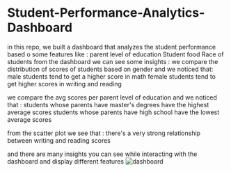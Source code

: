 # Student-Performance-Analytics-Dashboard
in this repo, we built a dashboard that analyzes the student performance based o some features like :
parent level of education 
Student food 
Race of students 
from the dashboard we can see some insights :
we compare the distribution of scores of students based on gender and we noticed that:
male students tend to get a higher score in math 
female students tend to get higher scores in writing and reading 

we compare the avg scores per  parent level of education and we noticed that :
students whose parents have master's degrees have the highest average scores 
students whose parents have high school  have the lowest average scores 

from the scatter plot we see that :
there's a very strong relationship between writing and reading scores 

and there are many insights you can see while interacting with the dashboard and display different features
![dashboard](https://user-images.githubusercontent.com/52220006/140429503-9f6875d1-c274-4d88-9264-d554b27cb06e.jpeg)

